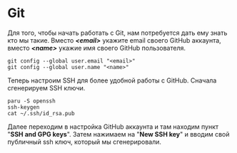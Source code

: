 # Git

Для того, чтобы начать работать с Git, нам потребуется дать ему знать кто мы такие. Вместо _**\<email>**_ укажите email своего GitHub аккаунта, вместо _**\<name>**_ укажие имя своего GitHub пользователя.

```shell
git config --global user.email "<email>"
git config --global user.name "<name>"
```

Теперь настроим SSH для более удобной работы с GitHub. Сначала сгенерируем SSH ключи.

```shell
paru -S openssh
ssh-keygen
cat ~/.ssh/id_rsa.pub
```

Далее переходим в настройка GitHub аккаунта и там находим пункт "**SSH and GPG keys**". Затем нажимаем на "**New SSH key**" и вводим свой публичный ssh ключ, который мы сгенерировали.
